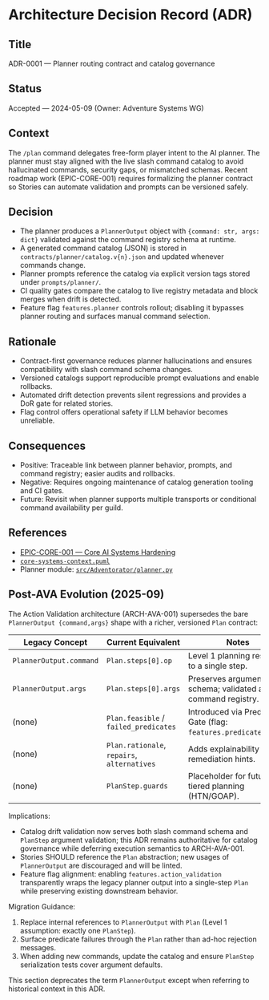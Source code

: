 # Architecture Decision Record (ADR)

## Title
ADR-0001 — Planner routing contract and catalog governance

## Status
Accepted — 2024-05-09 (Owner: Adventure Systems WG)

## Context
The `/plan` command delegates free-form player intent to the AI planner. The planner must stay aligned with the live slash command catalog to avoid hallucinated commands, security gaps, or mismatched schemas. Recent roadmap work (EPIC-CORE-001) requires formalizing the planner contract so Stories can automate validation and prompts can be versioned safely.

## Decision
- The planner produces a `PlannerOutput` object with `{command: str, args: dict}` validated against the command registry schema at runtime.
- A generated command catalog (JSON) is stored in `contracts/planner/catalog.v{n}.json` and updated whenever commands change.
- Planner prompts reference the catalog via explicit version tags stored under `prompts/planner/`.
- CI quality gates compare the catalog to live registry metadata and block merges when drift is detected.
- Feature flag `features.planner` controls rollout; disabling it bypasses planner routing and surfaces manual command selection.

## Rationale
- Contract-first governance reduces planner hallucinations and ensures compatibility with slash command schema changes.
- Versioned catalogs support reproducible prompt evaluations and enable rollbacks.
- Automated drift detection prevents silent regressions and provides a DoR gate for related stories.
- Flag control offers operational safety if LLM behavior becomes unreliable.

## Consequences
- Positive: Traceable link between planner behavior, prompts, and command registry; easier audits and rollbacks.
- Negative: Requires ongoing maintenance of catalog generation tooling and CI gates.
- Future: Revisit when planner supports multiple transports or conditional command availability per guild.

## References
- [EPIC-CORE-001 — Core AI Systems Hardening](../implementation/epics/core-ai-systems.md)
- [`core-systems-context.puml`](../architecture/core-systems-context.puml)
- Planner module: [`src/Adventorator/planner.py`](../../src/Adventorator/planner.py)

## Post-AVA Evolution (2025-09)
The Action Validation architecture (ARCH-AVA-001) supersedes the bare `PlannerOutput {command,args}` shape with a richer, versioned `Plan` contract:

| Legacy Concept | Current Equivalent | Notes |
| -------------- | ------------------ | ----- |
| `PlannerOutput.command` | `Plan.steps[0].op` | Level 1 planning restricts to a single step. |
| `PlannerOutput.args` | `Plan.steps[0].args` | Preserves argument schema; validated against command registry. |
| (none) | `Plan.feasible` / `failed_predicates` | Introduced via Predicate Gate (flag: `features.predicate_gate`). |
| (none) | `Plan.rationale`, `repairs`, `alternatives` | Adds explainability & remediation hints. |
| (none) | `PlanStep.guards` | Placeholder for future tiered planning (HTN/GOAP). |

Implications:
- Catalog drift validation now serves both slash command schema and `PlanStep` argument validation; this ADR remains authoritative for catalog governance while deferring execution semantics to ARCH-AVA-001.
- Stories SHOULD reference the `Plan` abstraction; new usages of `PlannerOutput` are discouraged and will be linted.
- Feature flag alignment: enabling `features.action_validation` transparently wraps the legacy planner output into a single-step `Plan` while preserving existing downstream behavior.

Migration Guidance:
1. Replace internal references to `PlannerOutput` with `Plan` (Level 1 assumption: exactly one `PlanStep`).
2. Surface predicate failures through the `Plan` rather than ad-hoc rejection messages.
3. When adding new commands, update the catalog and ensure `PlanStep` serialization tests cover argument defaults.

This section deprecates the term `PlannerOutput` except when referring to historical context in this ADR.

